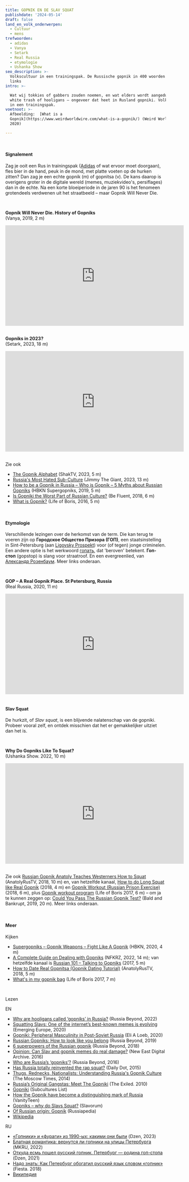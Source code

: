 ```yaml
---
title: GOPNIK EN DE SLAV SQUAT
publishdate: '2024-05-14'
draft: false
land_en_volk_onderwerpen:
  - Cultuur
  - mens
trefwoorden:
  - adidas
  - Vanya
  - Setark
  - Real Russia
  - etymologie
  - Ushanka Show
seo_description: >-
  Volkscultuur in een trainingspak. De Russische gopnik in 400 woorden en 40
  links
intro: >-

  Wat wij tokkies of gabbers zouden noemen, en wat elders wordt aangeduid met
  white trash of hooligans – ongeveer dat heet in Rusland gopniki. Volkscultuur
  in een trainingspak.
voetnoot: >-
  Afbeelding:  [What is a
  Gopnik](https://www.weirdworldwire.com/what-is-a-gopnik/) (Weird World Wire,
  2020)

---
```



<br/>


#### Signalement
Zag je ooit een Rus in trainingspak ([Adidas](https://www.rusland1.nl/land-en-volk/20190425-adidas/) of wat ervoor moet doorgaan), fles bier in de hand, peuk in de mond, met platte voeten op de hurken zitten? Dan zag je een echte gopnik (m) of gopnitsa (v). De kans daarop is overigens groter in de digitale wereld (memes, muziekvideo's,  persiflages) dan in de echte. Na een korte bloeiperiode in de jaren 90 is het fenomeen grotendeels verdwenen uit het straatbeeld – maar Gopnik Will Never Die.





<br/>




**Gopnik Will Never Die. History of Gopniks**
<br/>
(Vanya, 2019, 2 m)

<iframe width="560" height="315" src="https://www.youtube.com/embed/o22khkTueVU?si=EAzmakY_-no5AhIT" title="YouTube video player" frameborder="0" allow="accelerometer; autoplay; clipboard-write; encrypted-media; gyroscope; picture-in-picture; web-share" referrerpolicy="strict-origin-when-cross-origin" allowfullscreen></iframe>


<br/>
<br/>




**Gopniks in 2023?**
<br/>
(Setark, 2023, 18 m)


<iframe width="560" height="315" src="https://www.youtube.com/embed/FFX2nXQCEr4?si=1qXcsZJwGx0E5fyt" title="YouTube video player" frameborder="0" allow="accelerometer; autoplay; clipboard-write; encrypted-media; gyroscope; picture-in-picture; web-share" referrerpolicy="strict-origin-when-cross-origin" allowfullscreen></iframe>


<br/>
<br/>


Zie ook

- [The Gopnik Alphabet](https://www.youtube.com/watch?v=QmdkbD9RCUs) (ShakTV, 2023, 5 m)
- [Russia's Most Hated Sub-Culture](https://www.youtube.com/watch?v=ES8fFBL8mVY) (Jimmy The Giant, 2023, 13 m)
- [How to be a Gopnik in Russia – Who is Gopnik – 5 Myths about Russian Gopniks](https://www.youtube.com/watch?v=IaXB9gOFneQ) (HBKN Supergopniks, 2019, 5 m)
- [Is Gopniki the Worst Part of Russian Culture?](https://www.youtube.com/watch?v=80VoBYIrO7w) (Be Fluent, 2018, 6 m)
- [What is Gopnik?](https://www.youtube.com/watch?v=Qif-Qz7NY48) (Life of Boris, 2016, 5 m)



<br/>

 
 
#### Etymologie
Verschillende lezingen over de herkomst van de term. Die kan terug te voeren zijn op **Городское Общество Призора (ГОП)**, een staatsinstelling in Sint-Petersburg (aan [Ligovsky Prospekt](https://en.wikipedia.org/wiki/Ligovsky_Avenue)) voor (of tegen) jonge criminelen. Een andere optie is het werkwoord [гопать](https://en.m.wiktionary.org/wiki/%D0%B3%D0%BE%D0%BF%D0%B0%D1%82%D1%8C#Russian),  dat 'beroven' betekent. **Гоп-стоп** (gopstop) is slang voor straatroof. En een evergreenlied, van [Александр Розенбаум](https://www.youtube.com/watch?v=4dGE4VHRox0). Meer links onderaan.


<br/>


**GOP – A Real Gopnik Place. St Petersburg, Russia**
<br/>
(Real Russia, 2020, 11 m)
 


<iframe width="560" height="315" src="https://www.youtube.com/embed/LSk7KgO17nw?si=F5bGgCV-p0QZcAEt" title="YouTube video player" frameborder="0" allow="accelerometer; autoplay; clipboard-write; encrypted-media; gyroscope; picture-in-picture; web-share" referrerpolicy="strict-origin-when-cross-origin" allowfullscreen></iframe>



<br/>
<br/>


#### Slav Squat

De hurkzit, of *Slav squat*, is een blijvende nalatenschap van de gopniki. Probeer vooral zelf, en ontdek misschien dat het er gemakkelijker uitziet dan het is.

<br/>


**Why Do Gopniks Like To Squat?** 
<br/>
(Ushanka Show. 2022, 10 m)


<iframe width="560" height="315" src="https://www.youtube.com/embed/2UBgrKR_RDo?si=J-irdI82MuDIJG9g" title="YouTube video player" frameborder="0" allow="accelerometer; autoplay; clipboard-write; encrypted-media; gyroscope; picture-in-picture; web-share" referrerpolicy="strict-origin-when-cross-origin" allowfullscreen></iframe>


<br/>
<br/>


Zie ook [Russian Gopnik Anatoly Teaches Westerners How to Squat](https://www.youtube.com/watch?v=dLsGZCUVW74) (AnatolyRusTV, 2018, 10 m) en, van hetzelfde kanaal, [How to do Long Squat like Real Gopnik](https://www.youtube.com/watch?v=EJc0t5FtDTs) (2018, 4 m) en [Gopnik Workout (Russian Prison Exercise)](https://www.youtube.com/watch?v=ERl2kySiois) (2018, 6 m), plus [Gopnik workout program](https://www.youtube.com/watch?v=lu9GPqLL4RQ) (Life of Boris 2017, 6 m) – om ja te kunnen zeggen op: [Could You Pass The Russian Gopnik Test?](https://www.youtube.com/watch?v=42DzIDtMJlY) (Bald and Bankrupt, 2019, 20 m). Meer links onderaan.


<br/>



#### Meer

Kijken

- [Supergopniks – Gopnik Weapons – Fight Like A Gopnik](https://www.youtube.com/watch?v=Pzn6POMEGqE) (HBKN, 2020, 4 m)
- [A Complete Guide on Dealing with Gopniks](https://www.youtube.com/watch?v=pJ7x-HKRkoU) (NFKRZ, 2022, 14 m); van hetzelfde kanaal is [Russian 101 – Talking to Gopniks](https://www.youtube.com/watch?v=8OsCOM6PYrM) (2017, 5 m)
- [How to Date Real Gopnitsa (Gopnik Dating Tutorial)](https://www.youtube.com/watch?v=mXdvjPJkwZc) (AnatolyRusTV, 2018, 5 m)
- [What's in my gopnik bag](https://youtu.be/s5FwtI0G49A?si=3bwB64XUgfmAdcki) (Life of Boris 2017, 7 m)


<br/>

Lezen

EN


- [Why are hooligans called ‘gopniks’ in Russia?](https://www.rbth.com/education/335475-russian-gopnik-hooligans) (Russia Beyond, 2022)
- [Squatting Slavs: One of the internet’s best-known memes is evolving](https://emerging-europe.com/after-hours/squatting-slavs-one-of-the-internets-best-known-memes-is-evolving/) (Emerging Europe, 2020)
- [Gopniki: Peripheral Masculinity in Post-Soviet Russia](https://scholarship.claremont.edu/pomona_theses/238/) (Eli A Loeb, 2020)
- [Russian Gopniks: How to look like you belong](https://www.rbth.com/lifestyle/331106-how-to-look-like-russian-gopniks) (Russia Beyond, 2019)
- [6 superpowers of the Russian gopnik](https://www.rbth.com/lifestyle/329313-6-superpowers-of-russian-gopnik) (Russia Beyond, 2018)
- [Opinion: Can Slav and gopnik memes do real damage?](https://www.new-east-archive.org/articles/show/7350/gopniks-slavs-squatting-memes) (New East Digital Archive. 2016)
- [Who are Russia’s ‘gopniks’?](https://www.rbth.com/society/2016/03/30/who-are-russias-gopniks_580301) (Russia Beyond, 2016)
- [Has Russia totally reinvented the rap squat?](https://www.dailydot.com/unclick/russian-gopnik-squat-shot/) (Daily Dot, 2015)
- [Thugs, Rednecks, Nationalists: Understanding Russia's Gopnik Culture](https://www.themoscowtimes.com/2014/04/10/thugs-rednecks-nationalists-understanding-russias-gopnik-culture-a33852) (The Moscow Times, 2014)
- [Russia’s Original Gangstas: Meet The Gopniki](https://exiledonline.com/russias-original-gangstas-meet-the-gopniki/) (The Exiled. 2010)
- [Gopniki](https://subcultureslist.com/gopniki/) (Subcultures List)
- [How the Gopnik have become a distinguishing mark of Russia](https://www.vanityteen.com/how-the-gopnik-have-become-a-distinguishing-mark-of-russia/) (VanityTeen)
- [Gopniks – why do Slavs Squat?](https://www.slavorum.org/gopniks-why-do-slavs-squat/) (Slavorum)
- [Of Russian origin: Gopnik](https://russiapedia.rt.com/of-russian-origin/gopnik/) (Russiapedia)
- [Wikipedia](https://en.wikipedia.org/wiki/Gopnik)


RU

- [«Гопники» и «фураги» из 1990-ых: какими они были](https://dzen.ru/a/ZEN2nE9_JkpaP6CR) (Dzen, 2023)
- [Блатная романтика: вернутся ли гопники на улицы Петербурга](https://spb.mk.ru/social/2022/06/24/blatnaya-romantika-vernutsya-li-gopniki-na-ulicy-peterburga.html) (MKRU, 2022)
- [Откуда есмь пошел русский гопник. Петербург — родина гоп-стопа](https://dzen.ru/a/YSfdpKqwBBIZa0AP) (Dzen, 2021)
- [Надо знать: Как Петербург обогатил русский язык словом «гопник»](https://www.fiesta.ru/spb/live/nado-znat-kak-peterburg-obogatil-russkiy-yazyk-slovom-gopnik/) (Fiesta. 2018)
- [Википедия](https://ru.wikipedia.org/wiki/%D0%93%D0%BE%D0%BF%D0%BD%D0%B8%D0%BA%D0%B8)
